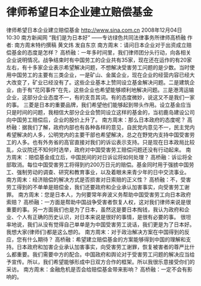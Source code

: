 # 律师希望日本企业建立赔偿基金

律师希望日本企业建立赔偿基金
http://www.sina.com.cn  2008年12月04日10:30   南方新闻网
“我们是为日本好”
——专访绿色共同法律事务所律师高桥融
作者: 南方周末特约撰稿 黄文炜 发自东京
南方周末：请问日本企业对于出资成立赔偿基金的态度是怎样？
高桥融：一年多时间里，我们律师团分头行动，向各相关企业说明情况。战争结束时有中国劳工的企业共有35家，现在还在运作的有20家左右，有十多家企业表示希望解决问题，不想解决受害劳工问题的是少数。当时使用中国劳工的主要有三类企业，一是矿山、金属企业，现在企业的经营内容已经大大改变了，矿业已经没有了。这些企业基本上赞同设立基金解决问题。二是建筑企业，由于有“花冈事件”在先，这些企业也希望能够顺利地解决问题。三是港湾运输企业，这部分企业态度不一，有的支吾其词。有的态度微妙，说这又不是我们一家的事。
三菱是日本的重要品牌，我们希望他们能够起到带头作用。设立基金应当只是时间的问题，我相信大部分企业会赞同设立这样的基金的，当初鹿岛建设公司向中国劳工赔偿后，企业的股价上升了。
南方周末：那么日本政府的态度呢？
高桥融：据我们了解，政府内部也有各种各样的意见，自民党内意见不一，民主党内希望解决的人多，公明党内的主要干部也希望解决，总之在野党内支持中国受害劳工的人多。也有外务省的高官直接对我们的诉讼表示支持。只是现在日本政局比较乱，众议院还不知何时选举，政府对中国受害劳工赔偿问题还没有行动起来。
南方周末 ：赔偿基金成立后，中国民间的对日诉讼将如何处理？
高桥融：诉讼将全部取消。每位中国受害劳工将得到约200万日元的赔偿。基金同时用于强掳中国劳工、强制劳动的调查、研究和教育事业，以及着眼未来青少年的日中交流事业。
南方周末：经济赔偿的解决方式是否损害对日索赔的正义性？
高桥融：不，受害劳工得到的不单单是赔偿金，我们还要政府和企业承认加害事实，向受害劳工谢罪。
南方周末：您是日本人，为何要常年奔波义务帮助中国受害劳工向日本政府索赔？
高桥融：一方面是帮助中国战争受害者恢复人权，这对我们律师来说是很重要的事。另一方面我们也是为了日本，虽然这是要日本掏钱，我认为政府和企业、个人有正确的历史认识，对日本来说是很好的事情，是很有必要的事。
很坦率地说，我们从没有觉得自己单单是为中国受害劳工说话，我们更是为了日本好。我想大家(律师们)都是这么想的。
南方周末：对于政治解决方案在中国得到的反应，您有什么期待？
高桥融：希望建立赔偿基金的方案能够得到中国的理解和支持。日本政府和加害企业承认加害事实，向受害劳工谢罪，恢复被害者的尊严比什么都重要。我们需要中方的配合。中国政府和舆论对于受害劳工问题的解决应当给予宣传。所以，我们希望能够形成中日双方合作的框架。所以我很乐意接受你们的采访。
南方周末：金融危机是否会给赔偿基金带来影响？
高桥融：一定不会有影响的。

